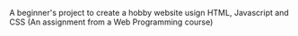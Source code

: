 A beginner's project to create a hobby website usign HTML, Javascript and CSS
(An assignment from a Web Programming course)